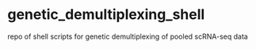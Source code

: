 # genetic_demultiplexing_shell
repo of shell scripts for genetic demultiplexing of pooled scRNA-seq data
